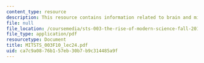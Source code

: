 ```yaml
---
content_type: resource
description: This resource contains information related to brain and mind control.
file: null
file_location: /coursemedia/sts-003-the-rise-of-modern-science-fall-2010/ca7c9a0876b157eb30b7b9c314485a9f_MITSTS_003F10_lec24.pdf
file_type: application/pdf
resourcetype: Document
title: MITSTS_003F10_lec24.pdf
uid: ca7c9a08-76b1-57eb-30b7-b9c314485a9f
---
```

